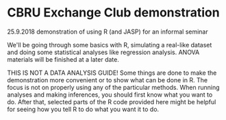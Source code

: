 # CBRU Exchange Club demonstration
25.9.2018 demonstration of using R (and JASP) for an informal seminar

We'll be going through some basics with R, simulating a real-like dataset and doing some statistical analyses like regression analysis. ANOVA materials will be finished at a later date.

THIS IS NOT A DATA ANALYSIS GUIDE! Some things are done to make the demonstration more convenient or to show what can be done in R. The focus is not on properly using any of the particular methods. When running analyses and making inferences, you should first know what you want to do. After that, selected parts of the R code provided here might be helpful for seeing how you tell R to do what you want it to do.
